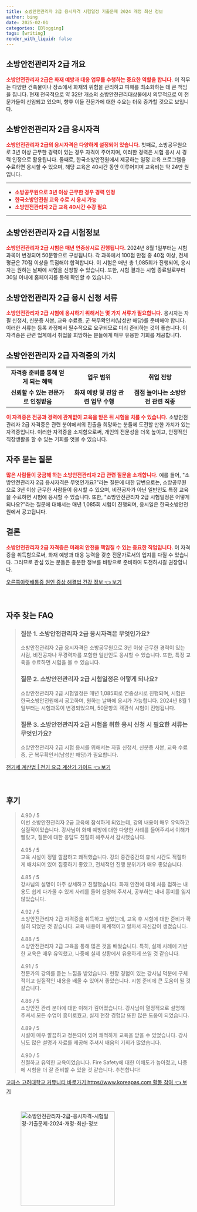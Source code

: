 ```yaml
---
title: 소방안전관리자 2급 응시자격 시험일정 기출문제 2024 개정 최신 정보
author: bing
date: 2025-02-01
categories: [Blogging]
tags: [writing]
render_with_liquid: false
---
```



<h2 id='소방안전관리자_2급_개요'>소방안전관리자 2급 개요</h2>

<p><b><span style="color: #ee2323;">소방안전관리자 2급은 화재 예방과 대응 업무를 수행하는 중요한 역할을 합니다.</span></b> 이 직무는 다양한 건축물이나 장소에서 화재의 위험을 관리하고 피해를 최소화하는 데 큰 책임을 집니다. 현재 전국적으로 약 32만 개소의 소방안전관리대상물에서 의무적으로 이 전문가들이 선임되고 있으며, 향후 이들 전문가에 대한 수요는 더욱 증가할 것으로 보입니다.</p>

<h2 id='소방안전관리자_2급_응시자격'>소방안전관리자 2급 응시자격</h2>

<p><b><span style="color: #ee2323;">소방안전관리자 2급의 응시자격은 다양하게 설정되어 있습니다.</span></b> 첫째로, 소방공무원으로 3년 이상 근무한 경력이 있는 경우 자격이 주어지며, 이러한 경력은 시험 응시 시 경력 인정으로 활용됩니다. 둘째로, 한국소방안전원에서 제공하는 일정 교육 프로그램을 수료하면 응시할 수 있으며, 해당 교육은 40시간 동안 이루어지며 교육비는 약 24만 원입니다.</p>

<hr />

<ul>
    <li><b><span style="color: #ee2323;">소방공무원으로 3년 이상 근무한 경우 경력 인정</span></b></li>
    <li><b><span style="color: #ee2323;">한국소방안전원 교육 수료 시 응시 가능</span></b></li>
    <li><b><span style="color: #ee2323;">소방안전관리자 2급 교육 40시간 수강 필요</span></b></li>
</ul>

<hr />

<h2 id='소방안전관리자_2급_시험정보'>소방안전관리자 2급 시험정보</h2>

<p><b><span style="color: #ee2323;">소방안전관리자 2급 시험은 매년 연중상시로 진행됩니다.</span></b> 2024년 8월 1일부터는 시험과목이 변경되어 50문항으로 구성됩니다. 각 과목에서 100점 만점 중 40점 이상, 전체 평균은 70점 이상을 득점해야 합격합니다. 이 시험은 매년 총 1,085회가 진행되어, 응시자는 원하는 날짜에 시험을 신청할 수 있습니다. 또한, 시험 결과는 시험 종료일로부터 30일 이내에 홈페이지를 통해 확인할 수 있습니다.</p>

<h2 id='소방안전관리자_2급_응시_신청서류'>소방안전관리자 2급 응시 신청 서류</h2>

<p><b><span style="color: #ee2323;">소방안전관리자 2급 시험에 응시하기 위해서는 몇 가지 서류가 필요합니다.</span></b> 응시자는 자필 신청서, 신분증 사본, 교육 수료증, 군 복무확인서(남성만 해당)를 준비해야 합니다. 이러한 서류는 등록 과정에서 필수적으로 요구되므로 미리 준비하는 것이 좋습니다. 이 자격증은 관련 업계에서 취업을 희망하는 분들에게 매우 유용한 기회를 제공합니다.</p>

<h2 id='소방안전관리자_2급_자격증_가치'>소방안전관리자 2급 자격증의 가치</h2>

<table>
    <tr>
        <td style="text-align: center; height: 17px;"><b>자격증 준비를 통해 얻게 되는 혜택</b></td>
        <td style="text-align: center; height: 17px;"><b>업무 범위</b></td>
        <td style="text-align: center; height: 17px;"><b>취업 전망</b></td>
    </tr>
    <tr>
        <td style="text-align: center; height: 17px;"><b>신뢰할 수 있는 전문가로 인정받음</b></td>
        <td style="text-align: center; height: 17px;"><b>화재 예방 및 진압 관련 업무 수행</b></td>
        <td style="text-align: center; height: 17px;"><b>점점 늘어나는 소방안전 관련 직종</b></td>
    </tr>
</table>

<p><b><span style="color: #ee2323;">이 자격증은 전공과 경력에 관계없이 교육을 받은 뒤 시험을 치를 수 있습니다.</span></b> 소방안전관리자 2급 자격증은 관련 분야에서의 진출을 희망하는 분들께 도전할 만한 가치가 있는 자격증입니다. 이러한 자격증을 소지함으로써, 개인의 전문성을 더욱 높이고, 안정적인 직장생활을 할 수 있는 기회를 엿볼 수 있습니다.</p>

<h2 id='자주_묻는질문'>자주 묻는 질문</h2>

<p><b><span style="color: #ee2323;">많은 사람들이 궁금해 하는 소방안전관리자 2급 관련 질문을 소개합니다.</span></b> 예를 들어, "소방안전관리자 2급 응시자격은 무엇인가요?"라는 질문에 대한 답변으로는, 소방공무원으로 3년 이상 근무한 사람들이 응시할 수 있으며, 비전공자가 아닌 일반인도 특정 교육을 수료하면 시험에 응시할 수 있습니다. 또한, "소방안전관리자 2급 시험일정은 어떻게 되나요?"라는 질문에 대해서는 매년 1,085회 시험이 진행되며, 응시일은 한국소방안전원에서 공고됩니다.</p>

<h2 id='결론'>결론</h2>

<p><b><span style="color: #ee2323;">소방안전관리자 2급 자격증은 미래의 안전을 책임질 수 있는 중요한 직업입니다.</span></b> 이 자격증을 취득함으로써, 화재 예방과 대응 능력을 갖춘 전문가로서의 입지를 다질 수 있습니다. 그러므로 관심 있는 분들은 충분한 정보를 바탕으로 준비하여 도전하시길 권장합니다.</p>


<p><a class="click-button" title="오른쪽아랫배통증 원인 증상 해결법 건강 정보" href="https://aptwhite.github.io/posts/%EC%98%A4%EB%A5%B8%EC%AA%BD%EC%95%84%EB%9E%AB%EB%B0%B0%ED%86%B5%EC%A6%9D-%EC%9B%90%EC%9D%B8-%EC%A6%9D%EC%83%81-%ED%95%B4%EA%B2%B0%EB%B2%95-%EA%B1%B4%EA%B0%95-%EC%A0%95%EB%B3%B4/" rel="dofollow">오른쪽아랫배통증 원인 증상 해결법 건강 정보 👈 보기</a></p><br>
<h2 id='자주_찾는_FAQ'>자주 찾는 FAQ</h2>
<div itemscope="" itemtype="https://schema.org/FAQPage"> 
<blockquote> 
<div itemscope="" itemprop="mainEntity" itemtype="https://schema.org/Question"> 
<h3 itemprop="name">질문 1. 소방안전관리자 2급 응시자격은 무엇인가요?</h3> 
<div itemscope="" itemprop="acceptedAnswer" itemtype="https://schema.org/Answer"> 
<span itemprop="text"> 
<p>소방안전관리자 2급 응시자격은 소방공무원으로 3년 이상 근무한 경력이 있는 사람, 비전공자나 무경력자를 포함한 일반인도 응시할 수 있습니다. 또한, 특정 교육을 수료하면 시험을 볼 수 있습니다.</p> 
</span> 
</div> 
</div> 

<div itemscope="" itemprop="mainEntity" itemtype="https://schema.org/Question"> 
<h3 itemprop="name">질문 2. 소방안전관리자 2급 시험일정은 어떻게 되나요?</h3> 
<div itemscope="" itemprop="acceptedAnswer" itemtype="https://schema.org/Answer"> 
<span itemprop="text"> 
<p>소방안전관리자 2급 시험일정은 매년 1,085회로 연중상시로 진행되며, 시험은 한국소방안전원에서 공고하며, 원하는 날짜에 응시가 가능합니다. 2024년 8월 1일부터는 시험과목이 변경되었으며, 50문항의 객관식 시험이 진행됩니다.</p> 
</span> 
</div> 
</div> 

<div itemscope="" itemprop="mainEntity" itemtype="https://schema.org/Question"> 
<h3 itemprop="name">질문 3. 소방안전관리자 2급 시험을 위한 응시 신청 시 필요한 서류는 무엇인가요?</h3> 
<div itemscope="" itemprop="acceptedAnswer" itemtype="https://schema.org/Answer"> 
<span itemprop="text"> 
<p>소방안전관리자 2급 시험 응시를 위해서는 자필 신청서, 신분증 사본, 교육 수료증, 군 복무확인서(남성만 해당)가 필요합니다.</p> 
</span> 
</div> 
</div> 
</blockquote> 
</div>
<p><a class="click-button" title="전기세 계산법 | 전기 요금 계산기 가이드" href="https://aptwhite.github.io/posts/%EC%A0%84%EA%B8%B0%EC%84%B8-%EA%B3%84%EC%82%B0%EB%B2%95-%EC%A0%84%EA%B8%B0-%EC%9A%94%EA%B8%88-%EA%B3%84%EC%82%B0%EA%B8%B0-%EA%B0%80%EC%9D%B4%EB%93%9C/" rel="dofollow">전기세 계산법 | 전기 요금 계산기 가이드 👈 보기</a></p><br>
<h2 id='후기'>후기</h2>
<div itemscope itemtype="https://schema.org/Product">
  <blockquote>
  <div itemprop="review" itemscope itemtype="https://schema.org/Review">
      <div itemprop="reviewRating" itemscope itemtype="https://schema.org/Rating"> <span itemprop="ratingValue">4.90</span> / <span itemprop="bestRating">5</span> </div>
      <span itemprop="reviewBody">이번 소방안전관리자 2급 교육에 참석하게 되었는데, 강의 내용이 매우 유익하고 실질적이었습니다. 강사님이 화재 예방에 대한 다양한 사례를 들어주셔서 이해가 빨랐고, 질문에 대한 응답도 친절히 해주셔서 감사했습니다.</span>
  </div>
  <br>
  <div itemprop="review" itemscope itemtype="https://schema.org/Review">
      <div itemprop="reviewRating" itemscope itemtype="https://schema.org/Rating"> <span itemprop="ratingValue">4.95</span> / <span itemprop="bestRating">5</span> </div>
      <span itemprop="reviewBody">교육 시설이 정말 깔끔하고 쾌적했습니다. 강의 중간중간의 휴식 시간도 적절하게 배치되어 있어 집중하기 좋았고, 전체적인 진행 분위기가 매우 좋았습니다.</span>
  </div>
  <br>
  <div itemprop="review" itemscope itemtype="https://schema.org/Review">
      <div itemprop="reviewRating" itemscope itemtype="https://schema.org/Rating"> <span itemprop="ratingValue">4.85</span> / <span itemprop="bestRating">5</span> </div>
      <span itemprop="reviewBody">강사님의 설명이 아주 상세하고 친절했습니다. 화재 안전에 대해 처음 접하는 내용도 쉽게 다가올 수 있게 사례를 들어 설명해 주셔서, 공부하는 내내 흥미를 잃지 않았습니다.</span>
  </div>
  <br>
  <div itemprop="review" itemscope itemtype="https://schema.org/Review">
      <div itemprop="reviewRating" itemscope itemtype="https://schema.org/Rating"> <span itemprop="ratingValue">4.92</span> / <span itemprop="bestRating">5</span> </div>
      <span itemprop="reviewBody">소방안전관리자 2급 자격증을 취득하고 싶었는데, 교육 후 시험에 대한 준비가 확실히 되었던 것 같습니다. 교육 내용이 체계적이고 알차서 자신감이 생겼습니다.</span>
  </div>
  <br>
  <div itemprop="review" itemscope itemtype="https://schema.org/Review">
      <div itemprop="reviewRating" itemscope itemtype="https://schema.org/Rating"> <span itemprop="ratingValue">4.88</span> / <span itemprop="bestRating">5</span> </div>
      <span itemprop="reviewBody">소방안전관리자 2급 교육을 통해 많은 것을 배웠습니다. 특히, 실제 사례에 기반한 교육은 매우 유익했고, 나중에 실제 상황에서 유용하게 쓰일 것 같습니다.</span>
  </div>
  <br>
  <div itemprop="review" itemscope itemtype="https://schema.org/Review">
      <div itemprop="reviewRating" itemscope itemtype="https://schema.org/Rating"> <span itemprop="ratingValue">4.91</span> / <span itemprop="bestRating">5</span> </div>
      <span itemprop="reviewBody">전문가의 강의를 듣는 느낌을 받았습니다. 현장 경험이 있는 강사님 덕분에 구체적이고 실질적인 내용을 배울 수 있어서 좋았습니다. 시험 준비에 큰 도움이 될 것 같습니다.</span>
  </div>
  <br>
  <div itemprop="review" itemscope itemtype="https://schema.org/Review">
      <div itemprop="reviewRating" itemscope itemtype="https://schema.org/Rating"> <span itemprop="ratingValue">4.86</span> / <span itemprop="bestRating">5</span> </div>
      <span itemprop="reviewBody">소방안전 관리 분야에 대한 이해가 깊어졌습니다. 강사님이 열정적으로 설명해 주셔서 모든 수업이 흥미로웠고, 실제 현장 경험담 또한 많은 도움이 되었습니다.</span>
  </div>
  <br>
  <div itemprop="review" itemscope itemtype="https://schema.org/Review">
      <div itemprop="reviewRating" itemscope itemtype="https://schema.org/Rating"> <span itemprop="ratingValue">4.89</span> / <span itemprop="bestRating">5</span> </div>
      <span itemprop="reviewBody">시설이 매우 깔끔하고 정돈되어 있어 쾌적하게 교육을 받을 수 있었습니다. 강사님도 많은 설명과 자료를 제공해 주셔서 배움의 기회가 많았습니다.</span>
  </div>
  <br>
  <div itemprop="review" itemscope itemtype="https://schema.org/Review">
      <div itemprop="reviewRating" itemscope itemtype="https://schema.org/Rating"> <span itemprop="ratingValue">4.90</span> / <span itemprop="bestRating">5</span> </div>
      <span itemprop="reviewBody">친절하고 유익한 교육이었습니다. Fire Safety에 대한 이해도가 높아졌고, 나중에 시험을 더 잘 준비할 수 있을 것 같습니다. 추천합니다!</span>
  </div>
  </blockquote>
</div>
<p><a class="click-button" title="고파스 고려대학교 커뮤니티 바로가기 https//www.koreapas.com 활동 참여" href="https://aptwhite.github.io/posts/%EA%B3%A0%ED%8C%8C%EC%8A%A4-%EA%B3%A0%EB%A0%A4%EB%8C%80%ED%95%99%EA%B5%90-%EC%BB%A4%EB%AE%A4%EB%8B%88%ED%8B%B0-%EB%B0%94%EB%A1%9C%EA%B0%80%EA%B8%B0-httpswww.koreapas.com-%ED%99%9C%EB%8F%99-%EC%B0%B8%EC%97%AC/" rel="dofollow">고파스 고려대학교 커뮤니티 바로가기 https//www.koreapas.com 활동 참여 👈 보기</a></p><br>
<figure class="image"><img src="https://aptwhite.github.io/assets/img/thumbnail/소방안전관리자-2급-응시자격-시험일정-기출문제-2024-개정-최신-정보.webp" alt="소방안전관리자-2급-응시자격-시험일정-기출문제-2024-개정-최신-정보" width="256" height="256"></figure>